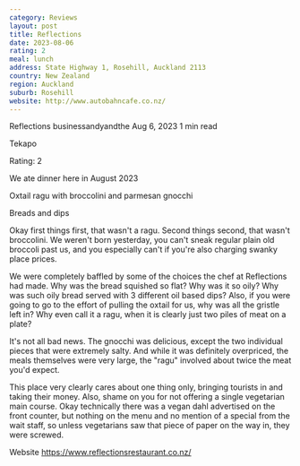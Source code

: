 ```yaml
---
category: Reviews
layout: post
title: Reflections
date: 2023-08-06
rating: 2
meal: lunch
address: State Highway 1, Rosehill, Auckland 2113
country: New Zealand
region: Auckland
suburb: Rosehill
website: http://www.autobahncafe.co.nz/
---
```


Reflections
businessandyandthe
Aug 6, 2023
1 min read


Tekapo

Rating: 2

We ate dinner here in August 2023

Oxtail ragu with broccolini and parmesan gnocchi

Breads and dips

Okay first things first, that wasn't a ragu. Second things second, that wasn't broccolini. We weren't born yesterday, you can't sneak regular plain old broccoli past us, and you especially can't if you're also charging swanky place prices. 

We were completely baffled by some of the choices the chef at Reflections had made. Why was the bread squished so flat? Why was it so oily? Why was such oily bread served with 3 different oil based dips? Also, if you were going to go to the effort of pulling the oxtail for us, why was all the gristle left in? Why even call it a ragu, when it is clearly just two piles of meat on a plate? 

It's not all bad news. The gnocchi was delicious, except the two individual pieces that were extremely salty. And while it was definitely overpriced, the meals themselves were very large, the "ragu" involved about twice the meat you'd expect. 

This place very clearly cares about one thing only, bringing tourists in and taking their money. Also, shame on you for not offering a single vegetarian main course. Okay technically there was a vegan dahl advertised on the front counter, but nothing on the menu and no mention of a special from the wait staff, so unless vegetarians saw that piece of paper on the way in, they were screwed. 

Website https://www.reflectionsrestaurant.co.nz/